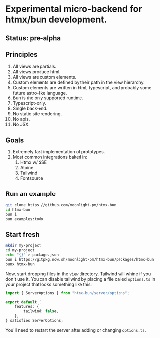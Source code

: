 # Experimental micro-backend for htmx/bun development.

## Status: pre-alpha

## Principles

1. All views are partials.
1. All views produce html.
1. All views are custom elements.
1. Custom elements are defined by their path in the view hierarchy.
1. Custom elements are written in html, typescript, and probably some future astro-like language.
1. Bun is the only supported runtime.
1. Typescript-only.
1. Single back-end.
1. No static site rendering.
1. No apis.
1. No JSX.

## Goals

1. Extremely fast implementation of prototypes.
1. Most common integrations baked in:
    1. Htmx w/ SSE
    1. Alpine
    1. Tailwind
    1. Fontsource

## Run an example

```sh
git clone https://github.com/moonlight-pm/htmx-bun
cd htmx-bun
bun i
bun examples:todo
```

## Start fresh

```sh
mkdir my-project
cd my-project
echo "{}" > package.json
bun i https://gitpkg.now.sh/moonlight-pm/htmx-bun/packages/htmx-bun
bunx htmx-bun
```

Now, start dropping files in the `view` directory.  Tailwind will whine if you don't use it.  You can disable tailwind by placing a file called `options.ts` in your project that looks something like this:

```ts
import { ServerOptions } from "htmx-bun/server/options";

export default {
    features: {
        tailwind: false,
    },
} satisfies ServerOptions;
```

You'll need to restart the server after adding or changing `options.ts`.
